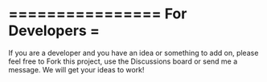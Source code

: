 ================
For Developers =
================
If you are a developer and you have an idea or something to add on, please feel free to Fork this project, use the Discussions board or send me a message. We will get your ideas to work!
